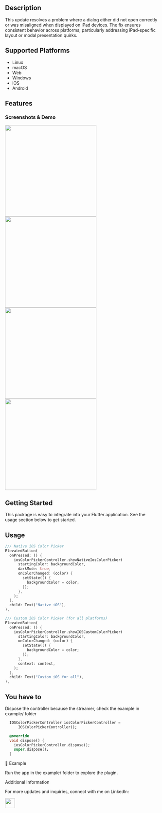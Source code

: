 <!--
This README describes the package. If you publish this package to pub.dev,
this README's contents appear on the landing page for your package.

For information about how to write a good package README, see the guide for
[writing package pages](https://dart.dev/guides/libraries/writing-package-pages).

For general information about developing packages, see the Dart guide for
[creating packages](https://dart.dev/guides/libraries/create-library-packages)
and the Flutter guide for
[developing packages and plugins](https://flutter.dev/developing-packages).
-->
## Description
This update resolves a problem where a dialog either did not open correctly or was misaligned when displayed on iPad devices. The fix ensures consistent behavior across platforms, particularly addressing iPad-specific layout or modal presentation quirks.

## Supported Platforms

- Linux
- macOS
- Web
- Windows
- iOS
- Android

## Features

### Screenshots & Demo

<img src="https://res.cloudinary.com/dcvoshrrl/image/upload/v1737504135/color_picker/1_v2nk8m.png" width="300">
<img src="https://res.cloudinary.com/dcvoshrrl/image/upload/v1738019895/color_picker/esmczhsgeo6qk7py5x66.gif" width="300">
<img src="https://res.cloudinary.com/dcvoshrrl/image/upload/v1737504183/color_picker/1_p91sih.gif" width="300">
<img src="https://res.cloudinary.com/dcvoshrrl/image/upload/v1737504212/color_picker/3_zkbdzu.gif" width="300">



## Getting Started

This package is easy to integrate into your Flutter application. See the usage section below to get started.

## Usage

```dart
/// Native iOS Color Picker
ElevatedButton(
  onPressed: () {
    iosColorPickerController.showNativeIosColorPicker(
      startingColor: backgroundColor,
      darkMode: true,
      onColorChanged: (color) {
        setState(() {
          backgroundColor = color;
        });
      },
    );
  },
  child: Text("Native iOS"),
),

/// Custom iOS Color Picker (for all platforms)
ElevatedButton(
  onPressed: () {
    iosColorPickerController.showIOSCustomColorPicker(
      startingColor: backgroundColor,
      onColorChanged: (color) {
        setState(() {
          backgroundColor = color;
        });
      },
      context: context,
    );
  },
  child: Text("Custom iOS for all"),
),
```
## You have to
Dispose the controller because the streamer, check the example in example/ folder
```dart
  IOSColorPickerController iosColorPickerController =
      IOSColorPickerController();

  @override
  void dispose() {
    iosColorPickerController.dispose();
    super.dispose();
  }

```
🧪 Example

Run the app in the example/ folder to explore the plugin.

Additional Information

For more updates and inquiries, connect with me on LinkedIn:

<a href="https://www.linkedin.com/in/mo-kh-selim/"> <img src="https://upload.wikimedia.org/wikipedia/commons/thumb/8/81/LinkedIn_icon.svg/144px-LinkedIn_icon.svg.png" width="32" /> </a>
